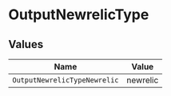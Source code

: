 # OutputNewrelicType


## Values

| Name                         | Value                        |
| ---------------------------- | ---------------------------- |
| `OutputNewrelicTypeNewrelic` | newrelic                     |